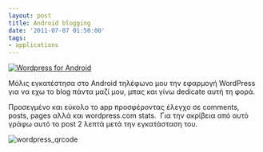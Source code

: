 ```yaml
---
layout: post
title: Android blogging
date: '2011-07-07 01:50:00'
tags:
- applications
---
```



[![Wordpress for Android](https://res.cloudinary.com/dhi3dnnhc/image/upload/v1474488355/android_logo_qcnury.png "android_logo")](http://android.wordpress.org/)

Μόλις εγκατέστησα στο Android τηλέφωνο μου την εφαρμογή WordPress για να εχω το blog πάντα μαζί μου, μπας και γίνω dedicate αυτή τη φορά.

Προσεγμένο και εύκολο το app προσφέροντας έλεγχο σε comments, posts, pages αλλά και wordpress.com stats.  Για την ακρίβεια από αυτό γράφω αυτό το post 2 λεπτά μετά την εγκατάσταση του.

![wordpress_qrcode](https://res.cloudinary.com/dhi3dnnhc/image/upload/v1474488355/wordpress_qrcode_urekwe.png)


